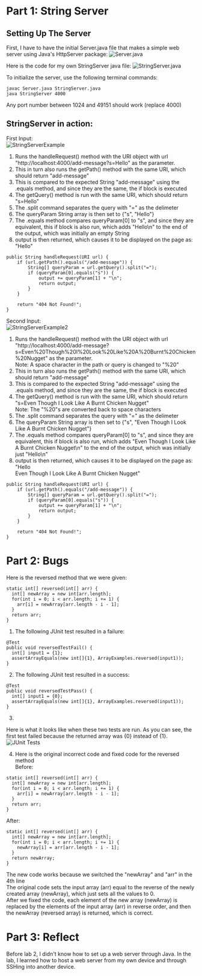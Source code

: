 # **Part 1: String Server**

## Setting Up The Server
First, I have to have the initial Server.java file that makes a simple web server using Java's HttpServer package:
![Server.java](Lab%202/Server.png)  

Here is the code for my own StringServer java file:
![StringServer.java](Lab%202/StringServer.png)

To initialize the server, use the following terminal commands:
```
javac Server.java StringServer.java
java StringServer 4000
```
Any port number between 1024 and 49151 should work (replace 4000)

## StringServer in action:
First Input:  
![StringServerExample](Lab%202/Hello.png)  
1. Runs the handleRequest() method with the URI object with url "http://localhost:4000/add-message?s=Hello" as the parameter.  
2. This in turn also runs the getPath() method with the same URI, which should return "add-message"  
3. This is compared to the expected String "add-message" using the .equals method, and since they are the same, the if block is executed  
4. The getQuery() method is run with the same URI, which should return "s=Hello"  
5. The .split command separates the query with "=" as the delimeter
6. The queryParam String array is then set to {"s", "Hello"}  
7. The .equals method compares queryParam[0] to "s", and since they are equivalent, this if block is also run, which adds "Hello\n" to the end of the output, which was initially an empty String  
8. output is then returned, which causes it to be displayed on the page as:  
"Hello"
```
public String handleRequest(URI url) {
    if (url.getPath().equals("/add-message")) {
        String[] queryParam = url.getQuery().split("=");
        if (queryParam[0].equals("s")) {
            output += queryParam[1] + "\n";
            return output;
        }
    }
    
    return "404 Not Found!";
}
```

Second Input:  
![StringServerExample2](Lab%202/Chicken.png)
1. Runs the handleRequest() method with the URI object with url "http://localhost:4000/add-message?s=Even%20Though%20I%20Look%20Like%20A%20Burnt%20Chicken%20Nugget" as the parameter.  
Note: A space character in the path or query is changed to "%20"
2. This in turn also runs the getPath() method with the same URI, which should return "add-message"  
3. This is compared to the expected String "add-message" using the .equals method, and since they are the same, the if block is executed  
4. The getQuery() method is run with the same URI, which should return "s=Even Though I Look Like A Burnt Chicken Nugget"  
Note: The "%20"s are converted back to space characters
5. The .split command separates the query with "=" as the delimeter
6. The queryParam String array is then set to {"s", "Even Though I Look Like A Burnt Chicken Nugget"}  
7. The .equals method compares queryParam[0] to "s", and since they are equivalent, this if block is also run, which adds "Even Though I Look Like A Burnt Chicken Nugget\n" to the end of the output, which was initially just "Hello\n"
8. output is then returned, which causes it to be displayed on the page as:  
"Hello  
Even Though I Look Like A Burnt Chicken Nugget"
```
public String handleRequest(URI url) {
    if (url.getPath().equals("/add-message")) {
        String[] queryParam = url.getQuery().split("=");
        if (queryParam[0].equals("s")) {
            output += queryParam[1] + "\n";
            return output;
        }
    }
    
    return "404 Not Found!";
}
```

# **Part 2: Bugs**
Here is the reversed method that we were given:
```
static int[] reversed(int[] arr) {
  int[] newArray = new int[arr.length];
  for(int i = 0; i < arr.length; i += 1) {
    arr[i] = newArray[arr.length - i - 1];
  }
  return arr;
}
```

1. The following JUnit test resulted in a failure:
```
@Test
public void reversedTestFail() {
  int[] input1 = {1};
  assertArrayEquals(new int[]{1}, ArrayExamples.reversed(input1));
}
```

2. The following JUnit test resulted in a success:
```
@Test
public void reversedTestPass() {
  int[] input1 = {0};
  assertArrayEquals(new int[]{1}, ArrayExamples.reversed(input1));
}
```

3.
Here is what it looks like when these two tests are run. As you can see, the first test failed because the returned array was {0} instead of {1}.
![JUnit Tests](https://user-images.githubusercontent.com/66804382/215600161-e211d6fc-e64e-4dab-8bc2-e93438f7ba03.png)

4. Here is the original incorrect code and fixed code for the reversed method  
Before:
```
static int[] reversed(int[] arr) {
  int[] newArray = new int[arr.length];
  for(int i = 0; i < arr.length; i += 1) {
    arr[i] = newArray[arr.length - i - 1];
  }
  return arr;
}
```
After:
```
static int[] reversed(int[] arr) {
  int[] newArray = new int[arr.length];
  for(int i = 0; i < arr.length; i += 1) {
    newArray[i] = arr[arr.length - i - 1];
  }
  return newArray;
}
```
The new code works because we switched the "newArray" and "arr" in the 4th line  
The original code sets the input array (arr) equal to the reverse of the newly created array (newArray), which just sets all the values to 0.  
After we fixed the code, each element of the new array (newArray) is replaced by the elements of the input array (arr) in reverse order, and then the newArray (reversed array) is returned, which is correct.

# **Part 3: Reflect**
Before lab 2, I didn't know how to set up a web server through Java. In the lab, I learned how to host a web server from my own device and through SSHing into another device.
